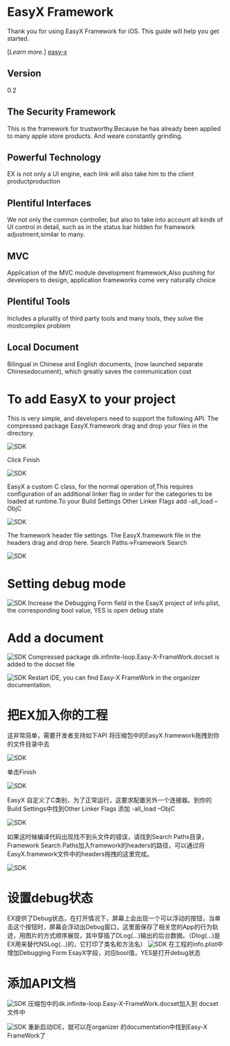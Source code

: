 EasyX Framework
=====

Thank you for using EasyX Framework for iOS. This guide will help you get started.

[*Learn more.*] [easy-x]

Version
-

0.2


The Security Framework
-
This is the framework for trustworthy.Because he has already been applied to many apple store              products. And weare constantly grinding.
  
Powerful Technology
-
EX is not only a UI engine, each link will also take him to the client productproduction

Plentiful Interfaces
-
We not only the common controller, but also to take into account all kinds of UI control in detail, such as in the status bar hidden for framework adjustment,similar to many.
  
MVC
-
Application of the MVC module development framework,Also pushing for developers to design, application frameworks come very naturally choice
  
  
Plentiful Tools
-
Includes a plurality of third party tools and many tools, they solve the mostcomplex problem
  
  
Local Document
-
Bilingual in Chinese and English documents, (now launched separate Chinesedocument), which greatly saves the communication cost
  
To add EasyX to your project
=====
This is very simple, and developers need to support the following API.
The compressed package EasyX.framework drag and drop your files in the directory.

![SDK](http://www.easy-x.cn/images/84F147F5-597D-430A-9C2A-1F1A34AC6416.png)

Click Finish

![SDK](http://www.easy-x.cn/images/F23358CB-40E7-4254-BBC4-99F805E77E97.png)

EasyX a custom C class, for the normal operation of,This requires configuration of an additional linker flag in order for the categories to be loaded at runtime.To your Build Settings Other Linker Flags add -all_load –ObjC

![SDK](http://www.easy-x.cn/images/AF36902B-F0B6-47B4-9365-18C9921DD277.png)


The framework header file settings.
The EasyX.framework file in the headers drag and drop here.
Search Paths->Framework Search  

![SDK](http://www.easy-x.cn/images/CA1CFED9-AC16-4DEB-9C67-231F5080D444.png)


Setting debug mode
=====

![SDK](http://www.easy-x.cn/images/EE93CB1A-9E1F-4A53-95E2-C18798EB6B37.png)
Increase the Debugging Form field in the EsayX project of info.plist, the corresponding bool value, YES is open debug state

Add a document
=====
![SDK](http://www.easy-x.cn/images/EE93CB1A-9E1F-4A53-95E2-C18798EB6B37.png)
Compressed package dk.infinite-loop.Easy-X-FrameWork.docset is added to the docset file

![SDK](http://www.easy-x.cn/images/C4FAB052-B0B0-40CD-92E5-674A16DF6C32.png)
Restart IDE, you can find Easy-X FrameWork in the organizer documentation.


把EX加入你的工程
=====

这非常简单，需要开发者支持如下API
将压缩包中的EasyX.framework拖拽到你的文件目录中去


![SDK](http://www.easy-x.cn/images/84F147F5-597D-430A-9C2A-1F1A34AC6416.png)

单击Finish

![SDK](http://www.easy-x.cn/images/F23358CB-40E7-4254-BBC4-99F805E77E97.png)

EasyX 自定义了C类别，为了正常运行，这要求配置另外一个连接器。到你的Build Settings中找到Other Linker Flags 添加 -all_load –ObjC

![SDK](http://www.easy-x.cn/images/AF36902B-F0B6-47B4-9365-18C9921DD277.png)


如果这时候编译代码出现找不到头文件的错误，请找到Search  Paths目录，Framework Search  Paths加入framework的headers的路径，可以通过将EasyX.framework文件中的headers拖拽的这里完成。 

![SDK](http://www.easy-x.cn/images/CA1CFED9-AC16-4DEB-9C67-231F5080D444.png)


设置debug状态
=====
EX提供了Debug状态，在打开情况下，屏幕上会出现一个可以浮动的按钮，当单击这个按钮时，屏幕会浮动出Debug窗口，这里面保存了相关您的App的行为轨迹，用图片的方式顺序展现，其中穿插了DLog(...)输出的后台数据。（Dlog(…)是EX用来替代NSLog(…)的，它打印了类名和方法名）
![SDK](http://www.easy-x.cn/images/EE93CB1A-9E1F-4A53-95E2-C18798EB6B37.png)
在工程的info.plist中增加Debugging Form EsayX字段，对应bool值，YES是打开debug状态

添加API文档
=====
![SDK](http://www.easy-x.cn/images/EE93CB1A-9E1F-4A53-95E2-C18798EB6B37.png)
压缩包中的dk.infinite-loop.Easy-X-FrameWork.docset加入到 docset文件中

![SDK](http://www.easy-x.cn/images/C4FAB052-B0B0-40CD-92E5-674A16DF6C32.png)
重新启动IDE，就可以在organizer 的documentation中找到Easy-X FrameWork了

[easy-x]: http://www.easy-x.cn

    